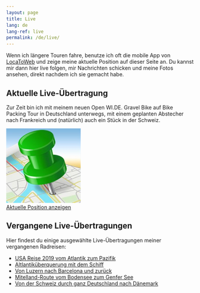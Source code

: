 ```yaml
---
layout: page
title: Live
lang: de
lang-ref: live
permalink: /de/live/
---
```


Wenn ich längere Touren fahre, benutze ich oft die mobile App von [LocaToWeb](https://locatoweb.com/user/mcpringle) und zeige meine aktuelle Position auf dieser Seite an. Du kannst mir dann hier live folgen, mir Nachrichten schicken und meine Fotos ansehen, direkt nachdem ich sie gemacht habe.

## Aktuelle Live-Übertragung

Zur Zeit bin ich mit meinem neuen Open WI.DE. Gravel Bike auf Bike Packing Tour in Deutschland unterwegs, mit einem geplanten Abstecher nach Frankreich und (natürlich) auch ein Stück in der Schweiz. 

[![LocaToWeb](/images/locatoweb.jpg)  
Aktuelle Position anzeigen](https://locatoweb.com/map/single/0642212258)

## Vergangene Live-Übertragungen

Hier findest du einige ausgewählte Live-Übertragungen meiner vergangenen Radreisen:

- [USA Reise 2019 vom Atlantik zum Pazifik](https://locatoweb.com/map/single/1238186268)
- [Altlantiküberquerung mit dem Schiff](https://locatoweb.com/map/single/1130185043)
- [Von Luzern nach Barcelona und zurück](https://locatoweb.com/map/single/0509174878)
- [Mitelland-Route vom Bodensee zum Genfer See](https://locatoweb.com/map/single/0716172140)
- [Von der Schweiz durch ganz Deutschland nach Dänemark](https://locatoweb.com/map/single/0634149103)
